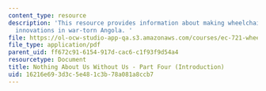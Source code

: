 ```yaml
---
content_type: resource
description: 'This resource provides information about making wheelchairs from trash:
  innovations in war-torn Angola. '
file: https://ol-ocw-studio-app-qa.s3.amazonaws.com/courses/ec-721-wheelchair-design-in-developing-countries-spring-2009/16216e693d3c5e481c3b78a081a8ccb7_MITEC_721S09_read02_nothing.pdf
file_type: application/pdf
parent_uid: ff672c91-6154-917d-cac6-c1f93f9d54a4
resourcetype: Document
title: Nothing About Us Without Us - Part Four (Introduction)
uid: 16216e69-3d3c-5e48-1c3b-78a081a8ccb7
---
```


